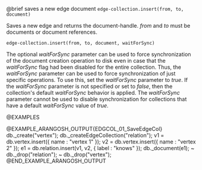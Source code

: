 

@brief saves a new edge document
`edge-collection.insert(from, to, document)`

Saves a new edge and returns the document-handle. *from* and *to*
must be documents or document references.

`edge-collection.insert(from, to, document, waitForSync)`

The optional *waitForSync* parameter can be used to force
synchronization of the document creation operation to disk even in case
that the *waitForSync* flag had been disabled for the entire collection.
Thus, the *waitForSync* parameter can be used to force synchronization
of just specific operations. To use this, set the *waitForSync* parameter
to *true*. If the *waitForSync* parameter is not specified or set to
*false*, then the collection's default *waitForSync* behavior is
applied. The *waitForSync* parameter cannot be used to disable
synchronization for collections that have a default *waitForSync* value
of *true*.

@EXAMPLES

@EXAMPLE_ARANGOSH_OUTPUT{EDGCOL_01_SaveEdgeCol}
  db._create("vertex");
  db._createEdgeCollection("relation");
  v1 = db.vertex.insert({ name : "vertex 1" });
  v2 = db.vertex.insert({ name : "vertex 2" });
  e1 = db.relation.insert(v1, v2, { label : "knows" });
  db._document(e1);
~ db._drop("relation");
~ db._drop("vertex");
@END_EXAMPLE_ARANGOSH_OUTPUT


